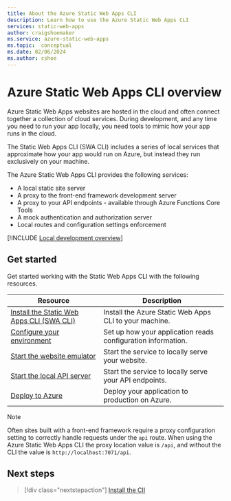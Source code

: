 ```yaml
---
title: About the Azure Static Web Apps CLI
description: Learn how to use the Azure Static Web Apps CLI
services: static-web-apps
author: craigshoemaker
ms.service: azure-static-web-apps
ms.topic:  conceptual
ms.date: 02/06/2024
ms.author: cshoe
---
```


# Azure Static Web Apps CLI overview

Azure Static Web Apps websites are hosted in the cloud and often connect together a collection of cloud services. During development, and any time you need to run your app locally, you need tools to mimic how your app runs in the cloud.

The Static Web Apps CLI (SWA CLI) includes a series of local services that approximate how your app would run on Azure, but instead they run exclusively on your machine.

The Azure Static Web Apps CLI provides the following services:

- A local static site server
- A proxy to the front-end framework development server
- A proxy to your API endpoints - available through Azure Functions Core Tools
- A mock authentication and authorization server
- Local routes and configuration settings enforcement

[!INCLUDE [Local development overview](../../includes/static-web-apps-local-dev-overview.md)]

## Get started

Get started working with the Static Web Apps CLI with the following resources.

| Resource | Description |
|---|---|
| [Install the Static Web Apps CLI (SWA CLI)](static-web-apps-cli-install.md) | Install the Azure Static Web Apps CLI to your machine. |
| [Configure your environment](static-web-apps-cli-configuration.md) | Set up how your application reads configuration information. |
| [Start the website emulator](static-web-apps-cli-emulator.md) | Start the service to locally serve your website. |
| [Start the local API server](static-web-apps-cli-api-server.md) | Start the service to locally serve your API endpoints. |
| [Deploy to Azure](static-web-apps-cli-deploy.md) | Deploy your application to production on Azure. |

> [!NOTE]
> Often sites built with a front-end framework require a proxy configuration setting to correctly handle requests under the `api` route. When using the Azure Static Web Apps CLI the proxy location value is `/api`, and without the CLI the value is `http://localhost:7071/api`.

## Next steps

> [!div class="nextstepaction"]
> [Install the CII](static-web-apps-cli-install.md)
